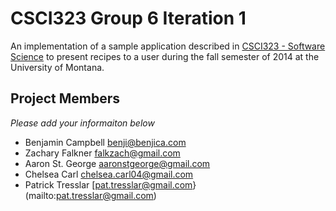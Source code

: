 # CSCI323 Group 6 Iteration 1

An implementation of a sample application described in [CSCI323 - Software Science](https://moodle.umt.edu/course/view.php?id=5416) to present recipes to a user during the fall semester of 2014 at the University of Montana.

## Project Members
_Please add your informaiton below_

* Benjamin Campbell [benji@benjica.com](mailto:benji@benjica.com)
* Zachary Falkner [falkzach@gmail.com](mailto:falkzach@gmail.com)
* Aaron St. George [aaronstgeorge@gmail.com](mailto:aaronstgeorge+school@gmail.com)
* Chelsea Carl [chelsea.carl04@gmail.com](mailto:chelsea.carl04@gmail.com)
* Patrick Tresslar [pat.tresslar@gmail.com}(mailto:pat.tresslar@gmail.com)
